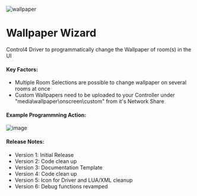 ![wallpaper](https://user-images.githubusercontent.com/69341431/158500846-8a5867bf-194d-4c33-9b99-327c78074b8f.png)

# Wallpaper Wizard

Control4 Driver to programmatically change the Wallpaper of room(s) in the UI

#### Key Factors:

- Multiple Room Selections are possible to change wallpaper on several rooms at once
- Custom Wallpapers need to be uploaded to your Controller under "media\wallpaper\onscreen\custom" from it's Network Share

#### Example Programmning Action:

![image](https://user-images.githubusercontent.com/69341431/135185991-994e948d-c4cb-4153-885c-74658096361b.png)

#### Release Notes:

- Version 1: Initial Release
- Version 2: Code clean up
- Version 3: Documentation Template
- Version 4: Code clean up
- Version 5: Icon for Driver and LUA/XML cleanup
- Version 6: Debug functions revamped
